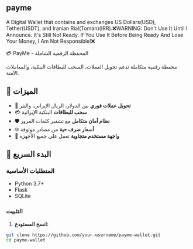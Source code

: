 ## payme
A Digital Wallet that contains and exchanges US Dollars(USD), Tether(USDT), and Iranian Rial(Toman)(IRR).❌WARNING: Don't Use It Until I Announce. It's Still Not Ready. If You Use It Before Being Ready And Lose Your Money, I Am Not Responsible!❌

💳 PayMe - المحفظة الرقمية الشاملة

محفظة رقمية متكاملة تدعم تحويل العملات، السحب للبطاقات البنكية، والمعاملات الآمنة.

## 🌟 الميزات

- 💸 **تحويل عملات فوري** بين الدولار، الريال الإيراني، والتثر
- 💳 **سحب للبطاقات** البنكية الإيرانية
- 🛡️ **نظام أمان متكامل** مع تشفير كلمات المرور
- 🌐 **أسعار صرف حية** من مصادر موثوقة
- 📱 **واجهة مستخدم متجاوبة** تعمل على جميع الأجهزة

## 🚀 البدء السريع

### المتطلبات الأساسية
- Python 3.7+
- Flask
- SQLite

### التثبيت

1. **انسخ المستودع:**
```bash
git clone https://github.com/your-username/payme-wallet.git
cd payme-wallet
